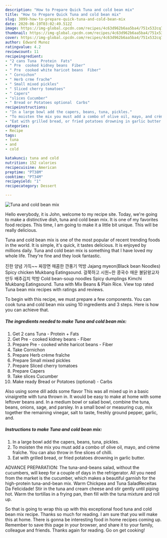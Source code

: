 ```yaml
---
description: "How to Prepare Quick Tuna and cold bean mix"
title: "How to Prepare Quick Tuna and cold bean mix"
slug: 3099-how-to-prepare-quick-tuna-and-cold-bean-mix
date: 2020-06-19T03:02:49.512Z
image: https://img-global.cpcdn.com/recipes/4c63d962b6aa5ba4/751x532cq70/tuna-and-cold-bean-mix-recipe-main-photo.jpg
thumbnail: https://img-global.cpcdn.com/recipes/4c63d962b6aa5ba4/751x532cq70/tuna-and-cold-bean-mix-recipe-main-photo.jpg
cover: https://img-global.cpcdn.com/recipes/4c63d962b6aa5ba4/751x532cq70/tuna-and-cold-bean-mix-recipe-main-photo.jpg
author: Edward Munoz
ratingvalue: 4.2
reviewcount: 11
recipeingredient:
- "2 cans Tuna  Protein  Fats"
- " Pre  cooked kidney beans  Fiber"
- " Pre  cooked white haricot beans  Fiber"
- " Cornichon"
- " Herb crme frache"
- " Small mixed pickles"
- " Sliced cherry tomatoes"
- " Capers"
- "slices Cucumber"
- " Bread or Potatoes optional  Carbs"
recipeinstructions:
- "In a large bowl add the capers, beans, tuna, pickles."
- "To moisten the mix you must add a combo of olive oil, mayo, and crème fraîche. You can also throw in fine slices of chilli."
- "Eat with grilled bread, or fried potatoes drowning in garlic butter."
categories:
- Recipe
tags:
- tuna
- and
- cold

katakunci: tuna and cold 
nutrition: 152 calories
recipecuisine: American
preptime: "PT38M"
cooktime: "PT34M"
recipeyield: "1"
recipecategory: Dessert

---
```



![Tuna and cold bean mix](https://img-global.cpcdn.com/recipes/4c63d962b6aa5ba4/751x532cq70/tuna-and-cold-bean-mix-recipe-main-photo.jpg)

Hello everybody, it is John, welcome to my recipe site. Today, we're going to make a distinctive dish, tuna and cold bean mix. It is one of my favorites food recipes. This time, I am going to make it a little bit unique. This will be really delicious.

Tuna and cold bean mix is one of the most popular of recent trending foods in the world. It is simple, it's quick, it tastes delicious. It is enjoyed by millions daily. Tuna and cold bean mix is something that I have loved my whole life. They're fine and they look fantastic.

진한 양념 가득~~ 짜장면 매콤한 깐풍기 먹방 Jajang myeon(Black bean Noodles) Spicy chicken Mukbang Eatingsound. 걸쭉하고 시원~한 콩국수 매운 불닭왕교자 만두 배추김치 먹방 Cold bean-soup noodles Spicy dumplings Kimchi Mukbang Eatingsound. Tuna with Mix Beans &amp; Plain Rice. View top rated Tuna bean mix recipes with ratings and reviews.


To begin with this recipe, we must prepare a few components. You can cook tuna and cold bean mix using 10 ingredients and 3 steps. Here is how you can achieve that.

<!--inarticleads1-->

##### The ingredients needed to make Tuna and cold bean mix:

1. Get 2 cans Tuna - Protein + Fats
1. Get  Pre - cooked kidney beans - Fiber
1. Prepare  Pre - cooked white haricot beans - Fiber
1. Take  Cornichon
1. Prepare  Herb crème fraîche
1. Prepare  Small mixed pickles
1. Prepare  Sliced cherry tomatoes
1. Prepare  Capers
1. Take slices Cucumber
1. Make ready  Bread or Potatoes (optional) - Carbs


Also using some dill adds some flavor This was all mixed up in a basic vinaigrette with tuna thrown in. It would be easy to make at home with some leftover beans and. In a medium bowl or salad bowl, combine the tuna, beans, onions, sage, and parsley. In a small bowl or measuring cup, mix together the remaining vinegar, salt to taste, freshly ground pepper, garlic, and. 

<!--inarticleads2-->

##### Instructions to make Tuna and cold bean mix:

1. In a large bowl add the capers, beans, tuna, pickles.
1. To moisten the mix you must add a combo of olive oil, mayo, and crème fraîche. You can also throw in fine slices of chilli.
1. Eat with grilled bread, or fried potatoes drowning in garlic butter.


ADVANCE PREPARATION: The tuna-and-beans salad, without the cucumbers, will keep for a couple of days in the refrigerator. All you need from the market is the cucumber, which makes a beautiful garnish for the high-protein tuna-and-bean mix. Warm Chickpea and Tuna SaladReceitas Da Felicidade! Stir in the tuna and cream cheese and stir gently until piping hot. Warm the tortillas in a frying pan, then fill with the tuna mixture and roll up. 

So that is going to wrap this up with this exceptional food tuna and cold bean mix recipe. Thanks so much for reading. I am sure that you will make this at home. There is gonna be interesting food in home recipes coming up. Remember to save this page in your browser, and share it to your family, colleague and friends. Thanks again for reading. Go on get cooking!
